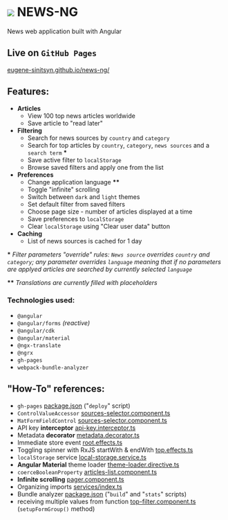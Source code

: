 # ![](src/assets/favicon.ico) NEWS-NG
News web application built with Angular

## Live on `GitHub Pages`
[eugene-sinitsyn.github.io/news-ng/](https://eugene-sinitsyn.github.io/news-ng/)

## Features:
- **Articles**
  - View 100 top news articles worldwide
  - Save article to "read later"
- **Filtering**
  - Search for news sources by `country` and `category`
  - Search for top articles by `country`, `category`, `news sources` and a `search term` **\***
  - Save active filter to `localStorage`
  - Browse saved filters and apply one from the list
- **Preferences**
  - Change application language **\*\***
  - Toggle "infinite" scrolling
  - Switch between `dark` and `light` themes
  - Set default filter from saved filters
  - Choose page size - number of articles displayed at a time
  - Save preferences to `localStorage`
  - Clear `localStorage` using "Clear user data" button
- **Caching**
  - List of news sources is cached for 1 day

**\*** _Filter parameters "override" rules: `News source` overrides `country` and `category`; any parameter overrides `language` meaning that if no parameters are applyed articles are searched by currently selected `language`_

**\*\*** _Translations are currently filled with placeholders_

### Technologies used:
- `@angular`
- `@angular/forms` _(reactive)_
- `@angular/cdk`
- `@angular/material`
- `@ngx-translate`
- `@ngrx`
- `gh-pages`
- `webpack-bundle-analyzer`

## "How-To" references:
  - `gh-pages` [package.json](package.json) ("`deploy`" script)
  - `ControlValueAccessor` [sources-selector.component.ts](src/root-module/components/sources-selector/sources-selector.component.ts)
  - `MatFormFieldControl` [sources-selector.component.ts](src/root-module/components/sources-selector/sources-selector.component.ts)
  - API key **interceptor** [api-key.interceptor.ts](src/root-module/interceptors/api-key.interceptor.ts)
  - Metadata **decorator** [metadata.decorator.ts](src/root-module/decorators/metadata.decorator.ts)
  - Immediate store event [root.effects.ts](src/root-module/state/effects/root.effects.ts)
  - Toggling spinner with RxJS startWith & endWith [top.effects.ts](src/root-module/state/effects/top.effects.ts)
  - `localStorage` service [local-storage.service.ts](src/root-module/services/local-storage/local-storage.service.ts)
  - **Angular Material** theme loader [theme-loader.directive.ts](src/root-module/directives/theme-loader.directive.ts)
  - `coerceBooleanProperty` [articles-list.component.ts](src/root-module/components/articles/list/articles-list.component.ts)
  - **Infinite scrolling** [pager.component.ts](src/root-module/components/pager/pager.component.ts)
  - Organizing imports [services/index.ts](src/root-module/services/index.ts)
  - Bundle analyzer [package.json](package.json) ("`build`" and "`stats`" scripts)
  - receiving multiple values from function [top-filter.component.ts](src/root-module/components/top-filter/filter/top-filter.component.ts) (`setupFormGroup()` method)